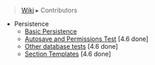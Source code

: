 > [Wiki](Home) ▸ Contributors

- Persistence
    - [Basic Persistence](./Contributors-:-Test-Plan-:-Basic-Persistence)
    - [Autosave and Permissions Test](./Contributors-:-Test-Plan-:-Autosave-and-Permissions) [4.6 done]
    - [Other database tests](./Contributors-:-Test-Plan-:-Other-database-tests) [4.6 done]
    - [Section Templates](./Contributors-:-Test-Plan-:-Section-Templates) [4.6 done]